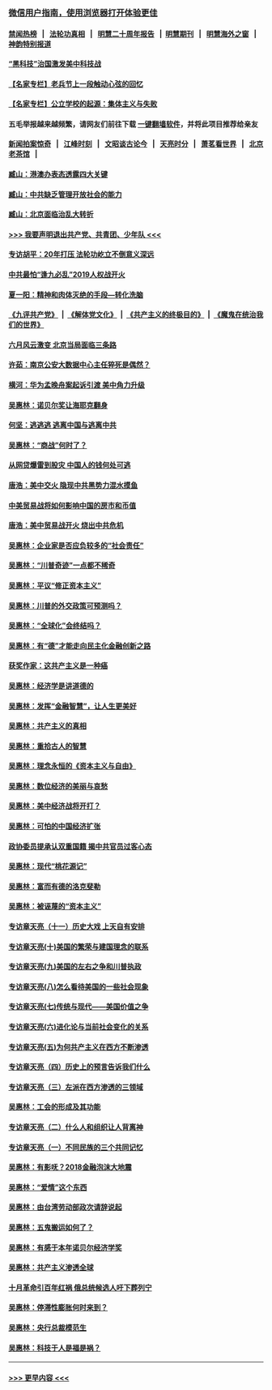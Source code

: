### [微信用户指南，使用浏览器打开体验更佳](https://github.com/gfw-breaker/banned-news1/blob/master/indexes/wechat-guide.md?t=0)
#### [禁闻热榜](热点新闻.md?t=0)  &nbsp;&nbsp;|&nbsp;&nbsp; [法轮功真相](https://github.com/gfw-breaker/truth/blob/master/README.md?t=0) &nbsp;&nbsp;|&nbsp;&nbsp; [明慧二十周年报告](https://github.com/gfw-breaker/mh-reports/blob/master/README.md?t=0) &nbsp;&nbsp;|&nbsp;&nbsp;[明慧期刊](https://github.com/gfw-breaker/mh-qikan) &nbsp;&nbsp;|&nbsp;&nbsp; [明慧海外之窗](https://github.com/gfw-breaker/mh-news/blob/master/README.md?t=0) &nbsp;&nbsp;|&nbsp;&nbsp; [神韵特别报道](https://github.com/gfw-breaker/mh-news/blob/master/shenyun.md?t=0)
#### [“黑科技”治国激发美中科技战](../pages/nsc423/n11638056.md?t=02081344) 
#### [【名家专栏】老兵节上一段触动心弦的回忆](../pages/nsc423/n11646016.md?t=02081344) 
#### [【名家专栏】公立学校的起源：集体主义与失败](../pages/nsc423/n11601833.md?t=02081344) 
#### 五毛举报越来越频繁，请网友们前往下载 [一键翻墙软件](https://github.com/gfw-breaker/ssr-accounts)，并将此项目推荐给亲友
#### [新闻拍案惊奇](https://github.com/gfw-breaker/banned-news1/blob/master/pages/link4.md) &nbsp;&nbsp;|&nbsp;&nbsp; [江峰时刻](https://github.com/gfw-breaker/banned-news1/blob/master/pages/link4.md) &nbsp;&nbsp;|&nbsp;&nbsp; [文昭谈古论今](https://github.com/gfw-breaker/banned-news1/blob/master/pages/link4.md) &nbsp;&nbsp;|&nbsp;&nbsp; [天亮时分](https://github.com/gfw-breaker/banned-news1/blob/master/pages/link4.md) &nbsp;&nbsp;|&nbsp;&nbsp; [萧茗看世界](https://github.com/gfw-breaker/banned-news1/blob/master/pages/link4.md) &nbsp;&nbsp;|&nbsp;&nbsp; [北京老茶馆](https://github.com/gfw-breaker/banned-news1/blob/master/pages/link4.md) &nbsp;&nbsp;|&nbsp;&nbsp; 
#### [臧山：港澳办表态透露四大关键](../pages/nsc423/n11421628.md?t=02081344) 
#### [臧山：中共缺乏管理开放社会的能力](../pages/nsc423/n11407457.md?t=02081344) 
#### [臧山：北京面临治乱大转折](../pages/nsc423/n11406895.md?t=02081344) 
#### [>>> 我要声明退出共产党、共青团、少年队 <<<](https://github.com/begood0513/goodnews/blob/master/quit/letter.md) 
#### [专访胡平：20年打压 法轮功屹立不倒意义深远](../pages/nsc423/n11398800.md?t=02081344) 
#### [中共最怕“逢九必乱”2019人权战开火](../pages/nsc423/n11385248.md?t=02081344) 
#### [夏一阳：精神和肉体灭绝的手段—转化洗脑](../pages/nsc423/n11368250.md?t=02081344) 
#### [《九评共产党》](https://github.com/begood0513/9ping.md/blob/master/README.md) &nbsp;|&nbsp; [《解体党文化》](../../../../jtdwh.md/blob/master/README.md)  &nbsp;|&nbsp; [《共产主义的终极目的》](../../../../gczydzjmd.md/blob/master/README.md) &nbsp;|&nbsp; [《魔鬼在统治我们的世界》](../../../../mgztzwmdsj.md/blob/master/README.md) 
#### [六月风云激变 北京当局面临三条路](../pages/nsc423/n11313668.md?t=02081344) 
#### [许茹：南京公安大数据中心主任猝死是偶然？](../pages/nsc423/n11064744.md?t=02081344) 
#### [横河：华为孟晚舟案起诉引渡 美中角力升级](../pages/nsc423/n11027230.md?t=02081344) 
#### [吴惠林：诺贝尔奖让海耶克翻身](../pages/nsc423/n10890049.md?t=02081344) 
#### [何坚：逃逃逃 逃离中国与逃离中共](../pages/nsc423/n10592891.md?t=02081344) 
#### [吴惠林：“商战”何时了？](../pages/nsc423/n10573558.md?t=02081344) 
#### [从网贷爆雷到股灾 中国人的钱何处可逃](../pages/nsc423/n10572800.md?t=02081344) 
#### [唐浩：美中交火 隐现中共黑势力混水摸鱼](../pages/nsc423/n10544040.md?t=02081344) 
#### [中美贸易战将如何影响中国的房市和币值](../pages/nsc423/n10543697.md?t=02081344) 
#### [唐浩：美中贸易战开火 烧出中共危机](../pages/nsc423/n10540126.md?t=02081344) 
#### [吴惠林：企业家是否应负较多的“社会责任”](../pages/nsc423/n10535022.md?t=02081344) 
#### [吴惠林：“川普奇迹”一点都不稀奇](../pages/nsc423/n10512808.md?t=02081344) 
#### [吴惠林：平议“修正资本主义”](../pages/nsc423/n10495724.md?t=02081344) 
#### [吴惠林：川普的外交政策可预测吗？](../pages/nsc423/n10462387.md?t=02081344) 
#### [吴惠林：“全球化”会终结吗？](../pages/nsc423/n10452838.md?t=02081344) 
#### [吴惠林：有“德”才能走向民主化金融创新之路](../pages/nsc423/n10432292.md?t=02081344) 
#### [获奖作家：这共产主义是一种癌](../pages/nsc423/n10431541.md?t=02081344) 
#### [吴惠林：经济学是讲道德的](../pages/nsc423/n10398014.md?t=02081344) 
#### [吴惠林：发挥“金融智慧”，让人生更美好](../pages/nsc423/n10375019.md?t=02081344) 
#### [吴惠林：共产主义的真相](../pages/nsc423/n10351394.md?t=02081344) 
#### [吴惠林：重拾古人的智慧](../pages/nsc423/n10337691.md?t=02081344) 
#### [吴惠林：理念永恒的《资本主义与自由》](../pages/nsc423/n10316274.md?t=02081344) 
#### [吴惠林：数位经济的美丽与哀愁](../pages/nsc423/n10292946.md?t=02081344) 
#### [吴惠林：美中经济战将开打？](../pages/nsc423/n10258825.md?t=02081344) 
#### [吴惠林：可怕的中国经济扩张](../pages/nsc423/n10219147.md?t=02081344) 
#### [政协委员提承认双重国籍 揭中共官员过客心态](../pages/nsc423/n10208809.md?t=02081344) 
#### [吴惠林：现代“桃花源记”](../pages/nsc423/n10185234.md?t=02081344) 
#### [吴惠林：富而有德的洛克斐勒](../pages/nsc423/n10142264.md?t=02081344) 
#### [吴惠林：被诬蔑的“资本主义”](../pages/nsc423/n10124816.md?t=02081344) 
#### [专访章天亮（十一）历史大戏 上天自有安排](../pages/nsc423/n10094905.md?t=02081344) 
#### [专访章天亮(十)美国的繁荣与建国理念的联系](../pages/nsc423/n10094899.md?t=02081344) 
#### [专访章天亮(九)美国的左右之争和川普执政](../pages/nsc423/n10094889.md?t=02081344) 
#### [专访章天亮(八)怎么看待美国的一些社会现象](../pages/nsc423/n10094857.md?t=02081344) 
#### [专访章天亮(七)传统与现代——美国价值之争](../pages/nsc423/n10093140.md?t=02081344) 
#### [专访章天亮(六)进化论与当前社会变化的关系](../pages/nsc423/n10092036.md?t=02081344) 
#### [专访章天亮(五)为何共产主义在西方不断渗透](../pages/nsc423/n10083620.md?t=02081344) 
#### [专访章天亮（四）历史上的预言告诉我们什么](../pages/nsc423/n10083606.md?t=02081344) 
#### [专访章天亮（三）左派在西方渗透的三领域](../pages/nsc423/n10081115.md?t=02081344) 
#### [吴惠林：工会的形成及其功能](../pages/nsc423/n10080633.md?t=02081344) 
#### [专访章天亮（二）什么人和组织让人背离神](../pages/nsc423/n10076637.md?t=02081344) 
#### [专访章天亮（一）不同民族的三个共同记忆](../pages/nsc423/n10074188.md?t=02081344) 
#### [吴惠林：有影呒？2018金融泡沫大地震](../pages/nsc423/n10040534.md?t=02081344) 
#### [吴惠林：“爱情”这个东西](../pages/nsc423/n10019423.md?t=02081344) 
#### [吴惠林：由台湾劳动部政次请辞说起](../pages/nsc423/n9979679.md?t=02081344) 
#### [吴惠林：五鬼搬运如何了？](../pages/nsc423/n9925338.md?t=02081344) 
#### [吴惠林：有感于本年诺贝尔经济学奖](../pages/nsc423/n9871883.md?t=02081344) 
#### [吴惠林：共产主义渗透全球](../pages/nsc423/n9812748.md?t=02081344) 
#### [十月革命引百年红祸 俄总统候选人吁下葬列宁](../pages/nsc423/n9810182.md?t=02081344) 
#### [吴惠林：停滞性膨胀何时来到？](../pages/nsc423/n9764136.md?t=02081344) 
#### [吴惠林：央行总裁模范生](../pages/nsc423/n9728134.md?t=02081344) 
#### [吴惠林：科技于人是福是祸？](../pages/nsc423/n9672982.md?t=02081344) 

----
#### [ >>> 更早内容 <<< ](../indexes/nsc423-earlier.md)
